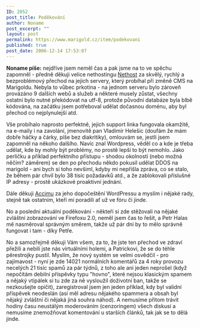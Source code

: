 ```yaml
---
ID: 2052
post_title: Poděkování
author: Noname
post_excerpt: ""
layout: post
permalink: https://www.marigold.cz/item/podekovani
published: true
post_date: 2006-12-14 17:53:07
---
```

<texy><strong>Noname píše:</strong> nejdříve jsem neměl čas a pak jsme na to ve spěchu zapomněl - předně děkuji velice nethostingu <a href="http://nethost.cz">Nethost</a> za skvělý, rychlý a bezproblémový přechod na jejich servery, který probíhal při změně CMS na Marigoldu. Nebyla to vůbec prkotina - na jednom serveru bylo zároveň provázáno 9 dalších webů a služeb a některé musely zůstat, všechny ostatní bylo nutné překódovat na utf-8, protože původní databáze byla blbě kódována, na začátku jsem potřeboval udělat dočasnou doménu, aby byl přechod co nejplynulejší atd.

Vše probíhalo naprosto perfektně, jejich support linka fungovala okamžitě, na e-maily i na zavolání, jmenovitě pan Vladimír Helešic (doufám že mám dobře háčky a čárky, píše bez diakritiky), omlouvám se, jestli jsem zapomněl na někoho dalšího. Navíc znal Wordpress, věděl co a kde je třeba udělat, kde by mohly být problémy, no prostě lepší to být nemohlo. Jako perličku a příklad perfektního přístupu - shodou okolností (nebo možná něčím? záměrem) se den po přechodu někdo pokusil udělat DDOS na marigold - ani bych si toho nevšiml, kdyby mi nepřišla zpráva, co se stalo, že během pár chvil bylo 38 tisíc požadavků atd., a že zablokovali příslušné IP adresy - prostě ukázkové proaktivní jednání.

Dále děkuji <a href="http://acci.wz.cz/">Accimu</a> za jeho dopočeštění WordPressu a myslím i nějaké rady, stejně tak ostatním, kteří mi poradili ať už ve fóru či jinde.

No a poslední aktuální poděkování - někteří si zde stěžovali na nějaké zvláštní zobrazování ve Firefoxu 2.0, neměl jsem čas to řešit, a Petr Halas mě nasměroval správným směrem, takže už pár dní by to mělo správně fungovat i tam - díky Petře.

No a samozřejmě děkuji Vám všem, za to, že jste ten přechod ve zdraví přežili a nebili jste nás virtuálními holemi, a Patrickovi, že se do téhle pěrestrojky pustil. Myslím, že nový systém se velmi osvědčil - pro zajímavost - nyní je zde 14021 normálních komentářů za 4 roky provozu necelých 21 tisíc spamů za pár týdnů, z toho ale ani jeden neprošel (když nepočítám debilní příspěvky typu "hovno", které nejsou klasickým spamem a nějaký vtipálek si tu zde za ně vysloužil doživotní ban, takže se nezkoušejte opičit), zaregistroval jsem jen jeden příklad, kdy byl validní příspěvek neodeslán (asi měl adresu nějakého spammera a obsah byl nějaký zvláštní či nějaká jiná souhra náhod). A nemusíme přitom trávit hodiny času neustálým moderováním (cenzoringem) všech diskusí a nemusíme znemožňovat komentování u starších článků, tak jak se to dělá jinde.